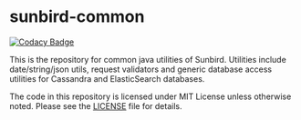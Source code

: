 # sunbird-common

[![Codacy Badge](https://api.codacy.com/project/badge/Grade/4cd5e9f2008e4ee9a301ecda70703346)](https://app.codacy.com/app/sunbird-bot/sunbird-utils?utm_source=github.com&utm_medium=referral&utm_content=project-sunbird/sunbird-utils&utm_campaign=Badge_Grade_Settings)

This is the repository for common java utilities of Sunbird. Utilities include date/string/json utils, request validators and generic database access utilities for Cassandra and ElasticSearch databases.

The code in this repository is licensed under MIT License unless otherwise noted. Please see the [LICENSE](https://github.com/project-sunbird/sunbird-common/blob/master/LICENSE) file for details.
